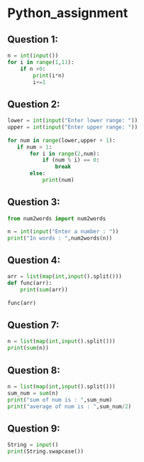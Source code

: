 # Python_assignment

## Question 1:
```python
n = int(input())
for i in range(1,11):
    if n >0:
        print(i*n)
        i+=1
```
## Question 2:
```python
lower = int(input("Enter lower range: "))  
upper = int(input("Enter upper range: "))  
  
for num in range(lower,upper + 1):  
   if num > 1:  
       for i in range(2,num):  
           if (num % i) == 0:  
               break  
       else:  
           print(num)
```
## Question 3:
```python
from num2words import num2words

n = int(input("Enter a number : "))
print("In words : ",num2words(n))
```
## Question 4:
```python
arr = list(map(int,input().split()))
def func(arr):
    print(sum(arr))
        
func(arr)
```
## Question 7:
```python
n = list(map(int,input().split()))
print(sum(n))
```
## Question 8:
```python
n = list(map(int,input().split()))
sum_num = sum(n)
print("sum of num is : ",sum_num)
print("average of num is : ",sum_num/2)
```
## Question 9:
```python
String = input()
print(String.swapcase())
```
